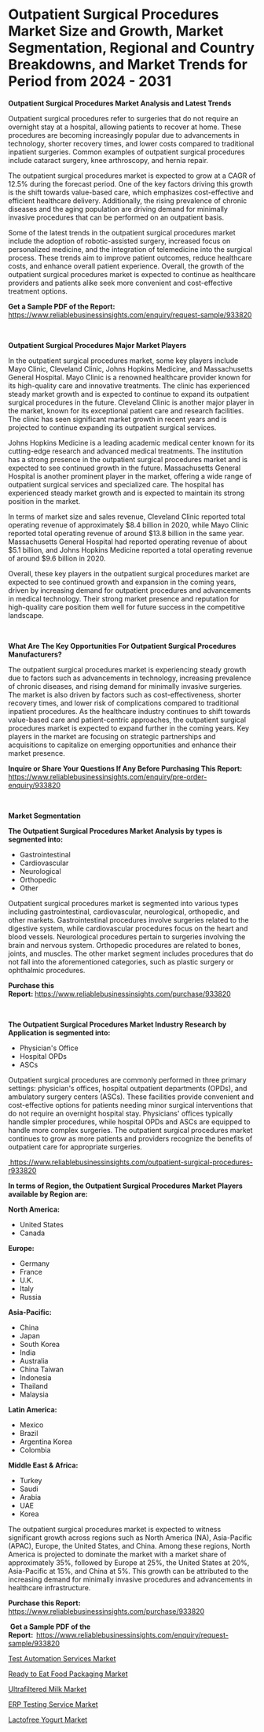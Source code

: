 <p><h1>Outpatient Surgical Procedures Market Size and Growth, Market Segmentation, Regional and Country Breakdowns, and Market Trends for Period from 2024 -  2031</h1></p><p><strong>Outpatient Surgical Procedures Market Analysis and Latest Trends</strong></p>
<p><p>Outpatient surgical procedures refer to surgeries that do not require an overnight stay at a hospital, allowing patients to recover at home. These procedures are becoming increasingly popular due to advancements in technology, shorter recovery times, and lower costs compared to traditional inpatient surgeries. Common examples of outpatient surgical procedures include cataract surgery, knee arthroscopy, and hernia repair.</p><p>The outpatient surgical procedures market is expected to grow at a CAGR of 12.5% during the forecast period. One of the key factors driving this growth is the shift towards value-based care, which emphasizes cost-effective and efficient healthcare delivery. Additionally, the rising prevalence of chronic diseases and the aging population are driving demand for minimally invasive procedures that can be performed on an outpatient basis.</p><p>Some of the latest trends in the outpatient surgical procedures market include the adoption of robotic-assisted surgery, increased focus on personalized medicine, and the integration of telemedicine into the surgical process. These trends aim to improve patient outcomes, reduce healthcare costs, and enhance overall patient experience. Overall, the growth of the outpatient surgical procedures market is expected to continue as healthcare providers and patients alike seek more convenient and cost-effective treatment options.</p></p>
<p><strong>Get a Sample PDF of the Report:&nbsp;</strong> <a href="https://www.reliablebusinessinsights.com/enquiry/request-sample/933820">https://www.reliablebusinessinsights.com/enquiry/request-sample/933820</a></p>
<p>&nbsp;</p>
<p><strong>Outpatient Surgical Procedures Major Market Players</strong></p>
<p><p>In the outpatient surgical procedures market, some key players include Mayo Clinic, Cleveland Clinic, Johns Hopkins Medicine, and Massachusetts General Hospital. Mayo Clinic is a renowned healthcare provider known for its high-quality care and innovative treatments. The clinic has experienced steady market growth and is expected to continue to expand its outpatient surgical procedures in the future. Cleveland Clinic is another major player in the market, known for its exceptional patient care and research facilities. The clinic has seen significant market growth in recent years and is projected to continue expanding its outpatient surgical services.</p><p>Johns Hopkins Medicine is a leading academic medical center known for its cutting-edge research and advanced medical treatments. The institution has a strong presence in the outpatient surgical procedures market and is expected to see continued growth in the future. Massachusetts General Hospital is another prominent player in the market, offering a wide range of outpatient surgical services and specialized care. The hospital has experienced steady market growth and is expected to maintain its strong position in the market.</p><p>In terms of market size and sales revenue, Cleveland Clinic reported total operating revenue of approximately $8.4 billion in 2020, while Mayo Clinic reported total operating revenue of around $13.8 billion in the same year. Massachusetts General Hospital had reported operating revenue of about $5.1 billion, and Johns Hopkins Medicine reported a total operating revenue of around $9.6 billion in 2020.</p><p>Overall, these key players in the outpatient surgical procedures market are expected to see continued growth and expansion in the coming years, driven by increasing demand for outpatient procedures and advancements in medical technology. Their strong market presence and reputation for high-quality care position them well for future success in the competitive landscape.</p></p>
<p>&nbsp;</p>
<p><strong>What Are The Key Opportunities For Outpatient Surgical Procedures Manufacturers?</strong></p>
<p><p>The outpatient surgical procedures market is experiencing steady growth due to factors such as advancements in technology, increasing prevalence of chronic diseases, and rising demand for minimally invasive surgeries. The market is also driven by factors such as cost-effectiveness, shorter recovery times, and lower risk of complications compared to traditional inpatient procedures. As the healthcare industry continues to shift towards value-based care and patient-centric approaches, the outpatient surgical procedures market is expected to expand further in the coming years. Key players in the market are focusing on strategic partnerships and acquisitions to capitalize on emerging opportunities and enhance their market presence.</p></p>
<p><strong>Inquire or Share Your Questions If Any Before Purchasing This Report:</strong> <a href="https://www.reliablebusinessinsights.com/enquiry/pre-order-enquiry/933820">https://www.reliablebusinessinsights.com/enquiry/pre-order-enquiry/933820</a></p>
<p>&nbsp;</p>
<p><strong>Market Segmentation</strong></p>
<p><strong>The Outpatient Surgical Procedures Market Analysis by types is segmented into:</strong></p>
<p><ul><li>Gastrointestinal</li><li>Cardiovascular</li><li>Neurological</li><li>Orthopedic</li><li>Other</li></ul></p>
<p><p>Outpatient surgical procedures market is segmented into various types including gastrointestinal, cardiovascular, neurological, orthopedic, and other markets. Gastrointestinal procedures involve surgeries related to the digestive system, while cardiovascular procedures focus on the heart and blood vessels. Neurological procedures pertain to surgeries involving the brain and nervous system. Orthopedic procedures are related to bones, joints, and muscles. The other market segment includes procedures that do not fall into the aforementioned categories, such as plastic surgery or ophthalmic procedures.</p></p>
<p><strong>Purchase this Report:&nbsp;</strong><a href="https://www.reliablebusinessinsights.com/purchase/933820">https://www.reliablebusinessinsights.com/purchase/933820</a></p>
<p>&nbsp;</p>
<p><strong>The Outpatient Surgical Procedures Market Industry Research by Application is segmented into:</strong></p>
<p><ul><li>Physician's Office</li><li>Hospital OPDs</li><li>ASCs</li></ul></p>
<p><p>Outpatient surgical procedures are commonly performed in three primary settings: physician's offices, hospital outpatient departments (OPDs), and ambulatory surgery centers (ASCs). These facilities provide convenient and cost-effective options for patients needing minor surgical interventions that do not require an overnight hospital stay. Physicians' offices typically handle simpler procedures, while hospital OPDs and ASCs are equipped to handle more complex surgeries. The outpatient surgical procedures market continues to grow as more patients and providers recognize the benefits of outpatient care for appropriate surgeries.</p></p>
<p><a href="https://www.reliablebusinessinsights.com/outpatient-surgical-procedures-r933820">&nbsp;https://www.reliablebusinessinsights.com/outpatient-surgical-procedures-r933820</a></p>
<p><strong>In terms of Region, the Outpatient Surgical Procedures Market Players available by Region are:</strong></p>
<p>
    <p> <strong> North America: </strong>
        <ul>
            <li>United States</li>
            <li>Canada</li>
        </ul>
        </p> 
    <p> <strong> Europe: </strong>
        <ul>
            <li>Germany</li>
            <li>France</li>
            <li>U.K.</li>
            <li>Italy</li>
            <li>Russia</li>
        </ul>
        </p> 
    <p> <strong> Asia-Pacific: </strong>
        <ul>
            <li>China</li>
            <li>Japan</li>
            <li>South Korea</li>
            <li>India</li>
            <li>Australia</li>
            <li>China Taiwan</li>
            <li>Indonesia</li>
            <li>Thailand</li>
            <li>Malaysia</li>
        </ul>
        </p> 
    <p> <strong> Latin America: </strong>
        <ul>
            <li>Mexico</li>
            <li>Brazil</li>
            <li>Argentina Korea</li>
            <li>Colombia</li>
        </ul>
        </p> 
    <p> <strong> Middle East & Africa: </strong>
        <ul>
            <li>Turkey</li>
            <li>Saudi</li>
            <li>Arabia</li>
            <li>UAE</li>
            <li>Korea</li>
        </ul>
    </p>
    </p>
<p><p>The outpatient surgical procedures market is expected to witness significant growth across regions such as North America (NA), Asia-Pacific (APAC), Europe, the United States, and China. Among these regions, North America is projected to dominate the market with a market share of approximately 35%, followed by Europe at 25%, the United States at 20%, Asia-Pacific at 15%, and China at 5%. This growth can be attributed to the increasing demand for minimally invasive procedures and advancements in healthcare infrastructure.</p></p>
<p><strong>Purchase this Report: </strong><a href="https://www.reliablebusinessinsights.com/purchase/933820">https://www.reliablebusinessinsights.com/purchase/933820</a></p>
<p>&nbsp;<strong>Get a Sample PDF of the Report:&nbsp;&nbsp;</strong><a href="https://www.reliablebusinessinsights.com/enquiry/request-sample/933820">https://www.reliablebusinessinsights.com/enquiry/request-sample/933820</a></p>
<p><strong></strong></p>
<p><p><a href="https://github.com/lizaRempel/Market-Research-Report-List-1/blob/main/test-automation-services-market.md">Test Automation Services Market</a></p><p><a href="https://medium.com/@jadenraynor1947/ready-to-eat-food-packaging-market-outlook-and-forecast-from-2024-to-2031-60dfa994616e">Ready to Eat Food Packaging Market</a></p><p><a href="https://medium.com/@daleaams71/ultrafiltered-milk-market-trends-a-detailed-study-of-its-market-segmentation-and-analyzing-the-9300f4bb7ea0">Ultrafiltered Milk Market</a></p><p><a href="https://github.com/ohumlzho95/Market-Research-Report-List-1/blob/main/erp-testing-service-market.md">ERP Testing Service Market</a></p><p><a href="https://medium.com/@kimwalker1923/global-lactofree-yogurt-industry-research-report-competitive-landscape-market-size-regional-91cefc981f0a">Lactofree Yogurt Market</a></p></p>
